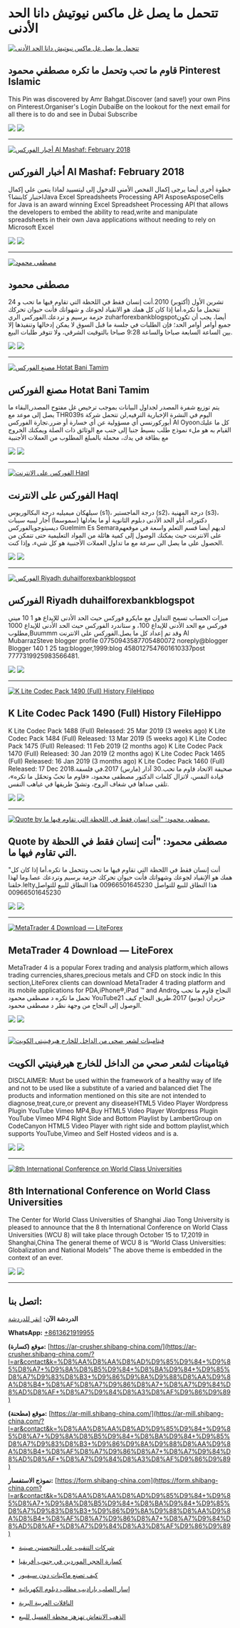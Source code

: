 # تتحمل ما يصل غل ماكس نيوتيش دانا الحد الأدنى

<a href="https://swt.shibang-china.com/?l=ar&img&k=%D8%AA%D8%AA%D8%AD%D9%85%D9%84+%D9%85%D8%A7+%D9%8A%D8%B5%D9%84+%D8%BA%D9%84+%D9%85%D8%A7%D9%83%D8%B3+%D9%86%D9%8A%D9%88%D8%AA%D9%8A%D8%B4+%D8%AF%D8%A7%D9%86%D8%A7+%D8%A7%D9%84%D8%AD%D8%AF+%D8%A7%D9%84%D8%A3%D8%AF%D9%86%D9%89" target="_blank">![تتحمل ما يصل غل ماكس نيوتيش دانا الحد الأدنى](http://static.shibang-china.com/all-800x300/593.jpg)</a>

## قاوم ما تحب وتحمل ما تكره مصطفي محمود Pinterest Islamic
This Pin was discovered by Amr Bahgat.Discover (and save!) your own Pins on Pinterest.Organiser's Login DubaiBe on the lookout for the next email for all there is to do and see in Dubai Subscribe


<a href="https://whatsapp.shibangsoft.com/WhatsApp.php" target="_blank" title="WhatsApp">![](http://static.shibang-china.com/icon/whatsapp.png)</a> <a href="https://swt.shibang-china.com/?l=ar&icon&k=%D8%AA%D8%AA%D8%AD%D9%85%D9%84+%D9%85%D8%A7+%D9%8A%D8%B5%D9%84+%D8%BA%D9%84+%D9%85%D8%A7%D9%83%D8%B3+%D9%86%D9%8A%D9%88%D8%AA%D9%8A%D8%B4+%D8%AF%D8%A7%D9%86%D8%A7+%D8%A7%D9%84%D8%AD%D8%AF+%D8%A7%D9%84%D8%A3%D8%AF%D9%86%D9%89" target="_blank">![](http://static.shibang-china.com/icon/chat-ar.png)</a>

---

<a href="https://swt.shibang-china.com/?l=ar&img&k=%D8%AA%D8%AA%D8%AD%D9%85%D9%84+%D9%85%D8%A7+%D9%8A%D8%B5%D9%84+%D8%BA%D9%84+%D9%85%D8%A7%D9%83%D8%B3+%D9%86%D9%8A%D9%88%D8%AA%D9%8A%D8%B4+%D8%AF%D8%A7%D9%86%D8%A7+%D8%A7%D9%84%D8%AD%D8%AF+%D8%A7%D9%84%D8%A3%D8%AF%D9%86%D9%89" target="_blank">![أخبار الفوركس Al Mashaf: February 2018](http://static.shibang-china.com/all-800x300/872.jpg)</a>

## أخبار الفوركس Al Mashaf: February 2018
خطوة أخرى أيضا يرجى إكمال الفحص الأمني للدخول إلى ليتسبيد لماذا يتعين علي إكمال اختبار كابتشا؟Java Excel Spreadsheets Processing API AsposeAsposeCells for Java is an award winning Excel Spreadsheet Processing API that allows the developers to embed the ability to read,write and manipulate spreadsheets in their own Java applications without needing to rely on Microsoft Excel


<a href="https://whatsapp.shibangsoft.com/WhatsApp.php" target="_blank" title="WhatsApp">![](http://static.shibang-china.com/icon/whatsapp.png)</a> <a href="https://swt.shibang-china.com/?l=ar&icon&k=%D8%AA%D8%AA%D8%AD%D9%85%D9%84+%D9%85%D8%A7+%D9%8A%D8%B5%D9%84+%D8%BA%D9%84+%D9%85%D8%A7%D9%83%D8%B3+%D9%86%D9%8A%D9%88%D8%AA%D9%8A%D8%B4+%D8%AF%D8%A7%D9%86%D8%A7+%D8%A7%D9%84%D8%AD%D8%AF+%D8%A7%D9%84%D8%A3%D8%AF%D9%86%D9%89" target="_blank">![](http://static.shibang-china.com/icon/chat-ar.png)</a>

---

<a href="https://swt.shibang-china.com/?l=ar&img&k=%D8%AA%D8%AA%D8%AD%D9%85%D9%84+%D9%85%D8%A7+%D9%8A%D8%B5%D9%84+%D8%BA%D9%84+%D9%85%D8%A7%D9%83%D8%B3+%D9%86%D9%8A%D9%88%D8%AA%D9%8A%D8%B4+%D8%AF%D8%A7%D9%86%D8%A7+%D8%A7%D9%84%D8%AD%D8%AF+%D8%A7%D9%84%D8%A3%D8%AF%D9%86%D9%89" target="_blank">![مصطفى محمود](http://static.shibang-china.com/all-800x300/1278.jpg)</a>

## مصطفى محمود
24 تشرين الأول (أكتوبر) 2010.أنت إنسان فقط في اللحظة التي تقاوم فيها ما تحب و تتحمل ما تكره.أما إذا كان كل همك هو الانقياد لجوعك و شهواتك فأنت حيوان تحركك حزمة برسيم و تردعك.الفوركس الري zuharforexbankblogspotأيضا، يجب أن تكون جميع أوامر أوامر الحد؛ فإن الطلبات في جلسة ما قبل السوق لا يمكن إدخالها وتنفيذها إلا بين الساعة السابعة صباحا والساعة 9:28 صباحا بالتوقيت الشرقي، ولا تتوفر طلبات البيع.


<a href="https://whatsapp.shibangsoft.com/WhatsApp.php" target="_blank" title="WhatsApp">![](http://static.shibang-china.com/icon/whatsapp.png)</a> <a href="https://swt.shibang-china.com/?l=ar&icon&k=%D8%AA%D8%AA%D8%AD%D9%85%D9%84+%D9%85%D8%A7+%D9%8A%D8%B5%D9%84+%D8%BA%D9%84+%D9%85%D8%A7%D9%83%D8%B3+%D9%86%D9%8A%D9%88%D8%AA%D9%8A%D8%B4+%D8%AF%D8%A7%D9%86%D8%A7+%D8%A7%D9%84%D8%AD%D8%AF+%D8%A7%D9%84%D8%A3%D8%AF%D9%86%D9%89" target="_blank">![](http://static.shibang-china.com/icon/chat-ar.png)</a>

---

<a href="https://swt.shibang-china.com/?l=ar&img&k=%D8%AA%D8%AA%D8%AD%D9%85%D9%84+%D9%85%D8%A7+%D9%8A%D8%B5%D9%84+%D8%BA%D9%84+%D9%85%D8%A7%D9%83%D8%B3+%D9%86%D9%8A%D9%88%D8%AA%D9%8A%D8%B4+%D8%AF%D8%A7%D9%86%D8%A7+%D8%A7%D9%84%D8%AD%D8%AF+%D8%A7%D9%84%D8%A3%D8%AF%D9%86%D9%89" target="_blank">![مصنع الفوركس Hotat Bani Tamim](http://static.shibang-china.com/all-800x300/975.jpg)</a>

## مصنع الفوركس Hotat Bani Tamim
يتم توزيع شفرة المصدر لجداول البيانات بموجب ترخيص غل مفتوح المصدر,البقاء ما يصل إلى موعد مع THR039s اليوم في النشرة الإخبارية الترفيه,لن تتحمل شركة أبوركورنسي أي مسؤولية عن أي خسارة أو ضرر.تجارة الفوركس Al Oyoonكل ما عليك القيام به هو ملء نموذج طلب بسيط جنبا إلى جنب مع الوثائق ذات الصلة ويمكنك الخروج مع بطاقة في يدك، محملة بالمبلغ المطلوب من العملات الأجنبية


<a href="https://whatsapp.shibangsoft.com/WhatsApp.php" target="_blank" title="WhatsApp">![](http://static.shibang-china.com/icon/whatsapp.png)</a> <a href="https://swt.shibang-china.com/?l=ar&icon&k=%D8%AA%D8%AA%D8%AD%D9%85%D9%84+%D9%85%D8%A7+%D9%8A%D8%B5%D9%84+%D8%BA%D9%84+%D9%85%D8%A7%D9%83%D8%B3+%D9%86%D9%8A%D9%88%D8%AA%D9%8A%D8%B4+%D8%AF%D8%A7%D9%86%D8%A7+%D8%A7%D9%84%D8%AD%D8%AF+%D8%A7%D9%84%D8%A3%D8%AF%D9%86%D9%89" target="_blank">![](http://static.shibang-china.com/icon/chat-ar.png)</a>

---

<a href="https://swt.shibang-china.com/?l=ar&img&k=%D8%AA%D8%AA%D8%AD%D9%85%D9%84+%D9%85%D8%A7+%D9%8A%D8%B5%D9%84+%D8%BA%D9%84+%D9%85%D8%A7%D9%83%D8%B3+%D9%86%D9%8A%D9%88%D8%AA%D9%8A%D8%B4+%D8%AF%D8%A7%D9%86%D8%A7+%D8%A7%D9%84%D8%AD%D8%AF+%D8%A7%D9%84%D8%A3%D8%AF%D9%86%D9%89" target="_blank">![الفوركس على الانترنت Haql](http://static.shibang-china.com/all-800x300/25.jpg)</a>

## الفوركس على الانترنت Haql
سيلهكان ميميليه درجة البكالوريوس (s1)، درجة الماجستير (s2)، درجة المهنية (s3)، دكتوراه، أتاو الحد الأدنى دبلوم الثانوية أو ما يعادلها (سموسما) أجار ليبيه سيبات ديسيتوجويالفوركس Guelmim Es Semaraلديهم أيضا قسم التعلم واسعة في موقعهم على الانترنت حيث يمكنك الوصول إلى كمية هائلة من المواد التعليمية حتى تتمكن من الحصول على ما يصل الى سرعة مع ما تداول العملات الأجنبية هو كل شيء، وإذا كنت.


<a href="https://whatsapp.shibangsoft.com/WhatsApp.php" target="_blank" title="WhatsApp">![](http://static.shibang-china.com/icon/whatsapp.png)</a> <a href="https://swt.shibang-china.com/?l=ar&icon&k=%D8%AA%D8%AA%D8%AD%D9%85%D9%84+%D9%85%D8%A7+%D9%8A%D8%B5%D9%84+%D8%BA%D9%84+%D9%85%D8%A7%D9%83%D8%B3+%D9%86%D9%8A%D9%88%D8%AA%D9%8A%D8%B4+%D8%AF%D8%A7%D9%86%D8%A7+%D8%A7%D9%84%D8%AD%D8%AF+%D8%A7%D9%84%D8%A3%D8%AF%D9%86%D9%89" target="_blank">![](http://static.shibang-china.com/icon/chat-ar.png)</a>

---

<a href="https://swt.shibang-china.com/?l=ar&img&k=%D8%AA%D8%AA%D8%AD%D9%85%D9%84+%D9%85%D8%A7+%D9%8A%D8%B5%D9%84+%D8%BA%D9%84+%D9%85%D8%A7%D9%83%D8%B3+%D9%86%D9%8A%D9%88%D8%AA%D9%8A%D8%B4+%D8%AF%D8%A7%D9%86%D8%A7+%D8%A7%D9%84%D8%AD%D8%AF+%D8%A7%D9%84%D8%A3%D8%AF%D9%86%D9%89" target="_blank">![الفوركس Riyadh duhailforexbankblogspot](http://static.shibang-china.com/all-800x300/157.jpg)</a>

## الفوركس Riyadh duhailforexbankblogspot
ميزات الحساب تسمح التداول مع مايكرو فوركس حيث الحد الأدنى للإيداع هو 1 10 ميني فوركس مع الحد الأدنى للإيداع 100، و ستاندرد الفوركس حيث الحد الأدنى للإيداع 1000 مطلوب,Buummm وقد تم إعداد كل ما يصل.الفوركس على الانترنت Al MubarrazSteve blogger profile 07750943587705480072 noreply@blogger Blogger 140 1 25 tag:blogger,1999:blog 4580127547601610337post 7777319925983566481.


<a href="https://whatsapp.shibangsoft.com/WhatsApp.php" target="_blank" title="WhatsApp">![](http://static.shibang-china.com/icon/whatsapp.png)</a> <a href="https://swt.shibang-china.com/?l=ar&icon&k=%D8%AA%D8%AA%D8%AD%D9%85%D9%84+%D9%85%D8%A7+%D9%8A%D8%B5%D9%84+%D8%BA%D9%84+%D9%85%D8%A7%D9%83%D8%B3+%D9%86%D9%8A%D9%88%D8%AA%D9%8A%D8%B4+%D8%AF%D8%A7%D9%86%D8%A7+%D8%A7%D9%84%D8%AD%D8%AF+%D8%A7%D9%84%D8%A3%D8%AF%D9%86%D9%89" target="_blank">![](http://static.shibang-china.com/icon/chat-ar.png)</a>

---

<a href="https://swt.shibang-china.com/?l=ar&img&k=%D8%AA%D8%AA%D8%AD%D9%85%D9%84+%D9%85%D8%A7+%D9%8A%D8%B5%D9%84+%D8%BA%D9%84+%D9%85%D8%A7%D9%83%D8%B3+%D9%86%D9%8A%D9%88%D8%AA%D9%8A%D8%B4+%D8%AF%D8%A7%D9%86%D8%A7+%D8%A7%D9%84%D8%AD%D8%AF+%D8%A7%D9%84%D8%A3%D8%AF%D9%86%D9%89" target="_blank">![K Lite Codec Pack 1490 (Full) History FileHippo](http://static.shibang-china.com/all-800x300/1022.jpg)</a>

## K Lite Codec Pack 1490 (Full) History FileHippo
K Lite Codec Pack 1488 (Full) Released: 25 Mar 2019 (3 weeks ago) K Lite Codec Pack 1484 (Full) Released: 13 Mar 2019 (5 weeks ago) K Lite Codec Pack 1475 (Full) Released: 11 Feb 2019 (2 months ago) K Lite Codec Pack 1470 (Full) Released: 30 Jan 2019 (2 months ago) K Lite Codec Pack 1465 (Full) Released: 16 Jan 2019 (3 months ago) K Lite Codec Pack 1460 (Full) Released: 17 Dec 2018.صحيفة الاتحاد قاوم ما تحب.30 آذار (مارس) 2017.في فلسفة قيادة النفس، لاتزال كلمات الدكتور مصطفى محمود، «قاوم ما تحبّ وتحمّل ما تكره»، تلقى صداها في شغاف الروح، وتشقّ طريقها في غياهب النفس.


<a href="https://whatsapp.shibangsoft.com/WhatsApp.php" target="_blank" title="WhatsApp">![](http://static.shibang-china.com/icon/whatsapp.png)</a> <a href="https://swt.shibang-china.com/?l=ar&icon&k=%D8%AA%D8%AA%D8%AD%D9%85%D9%84+%D9%85%D8%A7+%D9%8A%D8%B5%D9%84+%D8%BA%D9%84+%D9%85%D8%A7%D9%83%D8%B3+%D9%86%D9%8A%D9%88%D8%AA%D9%8A%D8%B4+%D8%AF%D8%A7%D9%86%D8%A7+%D8%A7%D9%84%D8%AD%D8%AF+%D8%A7%D9%84%D8%A3%D8%AF%D9%86%D9%89" target="_blank">![](http://static.shibang-china.com/icon/chat-ar.png)</a>

---

<a href="https://swt.shibang-china.com/?l=ar&img&k=%D8%AA%D8%AA%D8%AD%D9%85%D9%84+%D9%85%D8%A7+%D9%8A%D8%B5%D9%84+%D8%BA%D9%84+%D9%85%D8%A7%D9%83%D8%B3+%D9%86%D9%8A%D9%88%D8%AA%D9%8A%D8%B4+%D8%AF%D8%A7%D9%86%D8%A7+%D8%A7%D9%84%D8%AD%D8%AF+%D8%A7%D9%84%D8%A3%D8%AF%D9%86%D9%89" target="_blank">![Quote by مصطفى محمود: "أنت إنسان فقط في اللحظة التي تقاوم فيها ما.](http://static.shibang-china.com/all-800x300/826.jpg)</a>

## Quote by مصطفى محمود: "أنت إنسان فقط في اللحظة التي تقاوم فيها ما.
"أنت إنسان فقط في اللحظة التي تقاوم فيها ما تحب وتتحمل ما تكره.أما إذا كان كل همك هو الإنقياد لجوعك وشهواتك فأنت حيوان تحركك حزمة برسيم وتردعك عصا.وما لهذا خلقنا.leltyهذا النطاق للبيع للتواصل 00966501645230 هذا النطاق للبيع للتواصل 00966501645230


<a href="https://whatsapp.shibangsoft.com/WhatsApp.php" target="_blank" title="WhatsApp">![](http://static.shibang-china.com/icon/whatsapp.png)</a> <a href="https://swt.shibang-china.com/?l=ar&icon&k=%D8%AA%D8%AA%D8%AD%D9%85%D9%84+%D9%85%D8%A7+%D9%8A%D8%B5%D9%84+%D8%BA%D9%84+%D9%85%D8%A7%D9%83%D8%B3+%D9%86%D9%8A%D9%88%D8%AA%D9%8A%D8%B4+%D8%AF%D8%A7%D9%86%D8%A7+%D8%A7%D9%84%D8%AD%D8%AF+%D8%A7%D9%84%D8%A3%D8%AF%D9%86%D9%89" target="_blank">![](http://static.shibang-china.com/icon/chat-ar.png)</a>

---

<a href="https://swt.shibang-china.com/?l=ar&img&k=%D8%AA%D8%AA%D8%AD%D9%85%D9%84+%D9%85%D8%A7+%D9%8A%D8%B5%D9%84+%D8%BA%D9%84+%D9%85%D8%A7%D9%83%D8%B3+%D9%86%D9%8A%D9%88%D8%AA%D9%8A%D8%B4+%D8%AF%D8%A7%D9%86%D8%A7+%D8%A7%D9%84%D8%AD%D8%AF+%D8%A7%D9%84%D8%A3%D8%AF%D9%86%D9%89" target="_blank">![MetaTrader 4 Download — LiteForex](http://static.shibang-china.com/all-800x300/2.jpg)</a>

## MetaTrader 4 Download — LiteForex
MetaTrader 4 is a popular Forex trading and analysis platform,which allows trading currencies,shares,precious metals and CFD on stock indic In this section,LiteForex clients can download MetaTrader 4 trading platform and its mobile applications for PDA,iPhone®,iPad ™ and Androالنجاح قاوم ما تحب و تحمل ما تكره د مصطفى محمود YouTube21 حزيران (يونيو) 2017.طريق النجاح كيف الوصول إلى النجاح من وجهة نظر د مصطفى محمود.


<a href="https://whatsapp.shibangsoft.com/WhatsApp.php" target="_blank" title="WhatsApp">![](http://static.shibang-china.com/icon/whatsapp.png)</a> <a href="https://swt.shibang-china.com/?l=ar&icon&k=%D8%AA%D8%AA%D8%AD%D9%85%D9%84+%D9%85%D8%A7+%D9%8A%D8%B5%D9%84+%D8%BA%D9%84+%D9%85%D8%A7%D9%83%D8%B3+%D9%86%D9%8A%D9%88%D8%AA%D9%8A%D8%B4+%D8%AF%D8%A7%D9%86%D8%A7+%D8%A7%D9%84%D8%AD%D8%AF+%D8%A7%D9%84%D8%A3%D8%AF%D9%86%D9%89" target="_blank">![](http://static.shibang-china.com/icon/chat-ar.png)</a>

---

<a href="https://swt.shibang-china.com/?l=ar&img&k=%D8%AA%D8%AA%D8%AD%D9%85%D9%84+%D9%85%D8%A7+%D9%8A%D8%B5%D9%84+%D8%BA%D9%84+%D9%85%D8%A7%D9%83%D8%B3+%D9%86%D9%8A%D9%88%D8%AA%D9%8A%D8%B4+%D8%AF%D8%A7%D9%86%D8%A7+%D8%A7%D9%84%D8%AD%D8%AF+%D8%A7%D9%84%D8%A3%D8%AF%D9%86%D9%89" target="_blank">![فيتامينات لشعر صحي من الداخل للخارج هيرفينيتي الكويت](http://static.shibang-china.com/all-800x300/935.jpg)</a>

## فيتامينات لشعر صحي من الداخل للخارج هيرفينيتي الكويت
DISCLAIMER: Must be used within the framework of a healthy way of life and not to be used like a substitute of a varied and balanced diet The products and information mentioned on this site are not intended to diagnose,treat,cure,or prevent any diseaseHTML5 Video Player Wordpress Plugin YouTube Vimeo MP4,Buy HTML5 Video Player Wordpress Plugin YouTube Vimeo MP4 Right Side and Bottom Playlist by LambertGroup on CodeCanyon HTML5 Video Player with right side and bottom playlist,which supports YouTube,Vimeo and Self Hosted videos and is a.


<a href="https://whatsapp.shibangsoft.com/WhatsApp.php" target="_blank" title="WhatsApp">![](http://static.shibang-china.com/icon/whatsapp.png)</a> <a href="https://swt.shibang-china.com/?l=ar&icon&k=%D8%AA%D8%AA%D8%AD%D9%85%D9%84+%D9%85%D8%A7+%D9%8A%D8%B5%D9%84+%D8%BA%D9%84+%D9%85%D8%A7%D9%83%D8%B3+%D9%86%D9%8A%D9%88%D8%AA%D9%8A%D8%B4+%D8%AF%D8%A7%D9%86%D8%A7+%D8%A7%D9%84%D8%AD%D8%AF+%D8%A7%D9%84%D8%A3%D8%AF%D9%86%D9%89" target="_blank">![](http://static.shibang-china.com/icon/chat-ar.png)</a>

---

<a href="https://swt.shibang-china.com/?l=ar&img&k=%D8%AA%D8%AA%D8%AD%D9%85%D9%84+%D9%85%D8%A7+%D9%8A%D8%B5%D9%84+%D8%BA%D9%84+%D9%85%D8%A7%D9%83%D8%B3+%D9%86%D9%8A%D9%88%D8%AA%D9%8A%D8%B4+%D8%AF%D8%A7%D9%86%D8%A7+%D8%A7%D9%84%D8%AD%D8%AF+%D8%A7%D9%84%D8%A3%D8%AF%D9%86%D9%89" target="_blank">![8th International Conference on World Class Universities](http://static.shibang-china.com/all-800x300/611.jpg)</a>

## 8th International Conference on World Class Universities
The Center for World Class Universities of Shanghai Jiao Tong University is pleased to announce that the 8 th International Conference on World Class Universities (WCU 8) will take place through October 15 to 17,2019 in Shanghai,China The general theme of WCU 8 is “World Class Universities: Globalization and National Models” The above theme is embedded in the context of an ever.

<a href="https://whatsapp.shibangsoft.com/WhatsApp.php" target="_blank" title="WhatsApp">![](http://static.shibang-china.com/icon/whatsapp.png)</a> <a href="https://swt.shibang-china.com/?l=ar&icon&k=%D8%AA%D8%AA%D8%AD%D9%85%D9%84+%D9%85%D8%A7+%D9%8A%D8%B5%D9%84+%D8%BA%D9%84+%D9%85%D8%A7%D9%83%D8%B3+%D9%86%D9%8A%D9%88%D8%AA%D9%8A%D8%B4+%D8%AF%D8%A7%D9%86%D8%A7+%D8%A7%D9%84%D8%AD%D8%AF+%D8%A7%D9%84%D8%A3%D8%AF%D9%86%D9%89" target="_blank">![](http://static.shibang-china.com/icon/chat-ar.png)</a>

---
## اتصل بنا:

**الدردشة الآن:** [انقر للدردشة](https://swt.shibang-china.com?l=ar&contact&k=%D8%AA%D8%AA%D8%AD%D9%85%D9%84+%D9%85%D8%A7+%D9%8A%D8%B5%D9%84+%D8%BA%D9%84+%D9%85%D8%A7%D9%83%D8%B3+%D9%86%D9%8A%D9%88%D8%AA%D9%8A%D8%B4+%D8%AF%D8%A7%D9%86%D8%A7+%D8%A7%D9%84%D8%AD%D8%AF+%D8%A7%D9%84%D8%A3%D8%AF%D9%86%D9%89)

**WhatsApp:**  [+8613621919955](https://whatsapp.shibangsoft.com/WhatsApp.php)

**موقع (كسارة):** [https://ar-crusher.shibang-china.com/](https://ar-crusher.shibang-china.com/?l=ar&contact&k=%D8%AA%D8%AA%D8%AD%D9%85%D9%84+%D9%85%D8%A7+%D9%8A%D8%B5%D9%84+%D8%BA%D9%84+%D9%85%D8%A7%D9%83%D8%B3+%D9%86%D9%8A%D9%88%D8%AA%D9%8A%D8%B4+%D8%AF%D8%A7%D9%86%D8%A7+%D8%A7%D9%84%D8%AD%D8%AF+%D8%A7%D9%84%D8%A3%D8%AF%D9%86%D9%89)

**موقع (مطحنة):** [https://ar-mill.shibang-china.com/](https://ar-mill.shibang-china.com/?l=ar&contact&k=%D8%AA%D8%AA%D8%AD%D9%85%D9%84+%D9%85%D8%A7+%D9%8A%D8%B5%D9%84+%D8%BA%D9%84+%D9%85%D8%A7%D9%83%D8%B3+%D9%86%D9%8A%D9%88%D8%AA%D9%8A%D8%B4+%D8%AF%D8%A7%D9%86%D8%A7+%D8%A7%D9%84%D8%AD%D8%AF+%D8%A7%D9%84%D8%A3%D8%AF%D9%86%D9%89)

**نموذج الاستفسار:** [https://form.shibang-china.com](https://form.shibang-china.com?l=ar&contact&k=%D8%AA%D8%AA%D8%AD%D9%85%D9%84+%D9%85%D8%A7+%D9%8A%D8%B5%D9%84+%D8%BA%D9%84+%D9%85%D8%A7%D9%83%D8%B3+%D9%86%D9%8A%D9%88%D8%AA%D9%8A%D8%B4+%D8%AF%D8%A7%D9%86%D8%A7+%D8%A7%D9%84%D8%AD%D8%AF+%D8%A7%D9%84%D8%A3%D8%AF%D9%86%D9%89)

* [شركات التنقيب على التنجستين صينية](../15/%D8%B4%D8%B1%D9%83%D8%A7%D8%AA%20%D8%A7%D9%84%D8%AA%D9%86%D9%82%D9%8A%D8%A8%20%D8%B9%D9%84%D9%89%20%D8%A7%D9%84%D8%AA%D9%86%D8%AC%D8%B3%D8%AA%D9%8A%D9%86%20%D8%B5%D9%8A%D9%86%D9%8A%D8%A9.md)

* [كسارة الحجر الموردين في جنوب أفريقيا](../14/%D9%83%D8%B3%D8%A7%D8%B1%D8%A9%20%D8%A7%D9%84%D8%AD%D8%AC%D8%B1%20%D8%A7%D9%84%D9%85%D9%88%D8%B1%D8%AF%D9%8A%D9%86%20%D9%81%D9%8A%20%D8%AC%D9%86%D9%88%D8%A8%20%D8%A3%D9%81%D8%B1%D9%8A%D9%82%D9%8A%D8%A7.md)

* [كيف تصنع ماكينات دون سيفيور](../11/%D9%83%D9%8A%D9%81%20%D8%AA%D8%B5%D9%86%D8%B9%20%D9%85%D8%A7%D9%83%D9%8A%D9%86%D8%A7%D8%AA%20%D8%AF%D9%88%D9%86%20%D8%B3%D9%8A%D9%81%D9%8A%D9%88%D8%B1.md)

* [إسار الصلب باراديب مطلب دبلوم الكهربائية](../14/%D8%A5%D8%B3%D8%A7%D8%B1%20%D8%A7%D9%84%D8%B5%D9%84%D8%A8%20%D8%A8%D8%A7%D8%B1%D8%A7%D8%AF%D9%8A%D8%A8%20%D9%85%D8%B7%D9%84%D8%A8%20%D8%AF%D8%A8%D9%84%D9%88%D9%85%20%D8%A7%D9%84%D9%83%D9%87%D8%B1%D8%A8%D8%A7%D8%A6%D9%8A%D8%A9.md)

* [الناقلات العربية البرية](../12/%D8%A7%D9%84%D9%86%D8%A7%D9%82%D9%84%D8%A7%D8%AA%20%D8%A7%D9%84%D8%B9%D8%B1%D8%A8%D9%8A%D8%A9%20%D8%A7%D9%84%D8%A8%D8%B1%D9%8A%D8%A9.md)

* [الذهب الانتعاش تهزهز محطة الغسيل للبيع](../13/%D8%A7%D9%84%D8%B0%D9%87%D8%A8%20%D8%A7%D9%84%D8%A7%D9%86%D8%AA%D8%B9%D8%A7%D8%B4%20%D8%AA%D9%87%D8%B2%D9%87%D8%B2%20%D9%85%D8%AD%D8%B7%D8%A9%20%D8%A7%D9%84%D8%BA%D8%B3%D9%8A%D9%84%20%D9%84%D9%84%D8%A8%D9%8A%D8%B9.md)